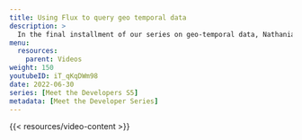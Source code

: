```yaml
---
title: Using Flux to query geo temporal data
description: >
  In the final installment of our series on geo-temporal data, Nathanial Cook walks us through a use case to show how to use Flux to query geo-temporal data. To learn more about the basics of geo-temporal data and InfluxDB, see [Part 1](https://youtu.be/OlT1-kMNdCs). To learn more about Flux and S2 geometry, see [Part 2](https://youtu.be/comMs1cxYT4).
menu:
  resources:
    parent: Videos
weight: 150
youtubeID: iT_qKqDWm98
date: 2022-06-30
series: [Meet the Developers S5]
metadata: [Meet the Developer Series]
---
```


{{< resources/video-content >}}
